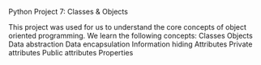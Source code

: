 Python Project 7: Classes & Objects

This project was used for us to understand the core concepts of
object oriented programming. We learn the following concepts:
Classes
Objects
Data abstraction
Data encapsulation
Information hiding
Attributes
Private attributes
Public attributes
Properties